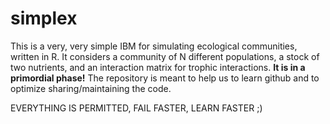 # simplex
This is a very, very simple IBM for simulating ecological communities, written in R.
It considers a community of N different populations, a stock of two nutrients, and an interaction matrix for trophic interactions.
__It is in a primordial phase!__
The repository is meant to help us to learn github and to optimize  sharing/maintaining the code.

EVERYTHING IS PERMITTED, FAIL FASTER, LEARN FASTER ;)
